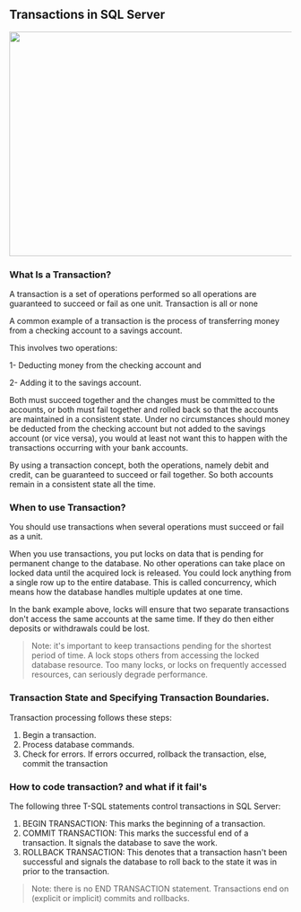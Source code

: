 ## Transactions in SQL Server 

<img src = 'https://data-flair.training/blogs/wp-content/uploads/sites/2/2018/08/What-are-the-transactions.jpg' width=1000px height=400px>

### What Is a Transaction? 
A transaction is a set of operations performed so all operations are guaranteed to succeed or fail as one unit.
Transaction is all or none
 
A common example of a transaction is the process of transferring money from a checking account to a savings account.
 
This involves two operations:

1- Deducting money from the checking account and
 
2- Adding it to the savings account.

Both must succeed together and the changes must be committed to the accounts, or both must fail together and rolled back so that the accounts are maintained in a consistent state. Under no circumstances should money be deducted from the checking account but not added to the savings account (or vice versa), you would at least not want this to happen with the transactions occurring with your bank accounts.
 
By using a transaction concept, both the operations, namely debit and credit, can be guaranteed to succeed or fail together. So both accounts remain in a consistent state all the time.

### When to use Transaction?
You should use transactions when several operations must succeed or fail as a unit.

When you use transactions, you put locks on data that is pending for permanent change to the database. No other operations can take place on locked data until the acquired lock is released. You could lock anything from a single row up to the entire database. This is called concurrency, which means how the database handles multiple updates at one time.
 
In the bank example above, locks will ensure that two separate transactions don't access the same accounts at the same time. If they do then either deposits or withdrawals could be lost.

>Note: it's important to keep transactions pending for the shortest period of time. A lock stops others from accessing the locked database resource. Too many locks, or locks on frequently accessed resources, can seriously degrade performance.
 

### Transaction State and Specifying Transaction Boundaries.
Transaction processing follows these steps:
1. Begin a transaction.
2. Process database commands.
3. Check for errors. 
   If errors occurred, 
       rollback the transaction, 
   else, 
       commit the transaction


### How to code transaction? and what if it fail's

The following three T-SQL statements control transactions in SQL Server:
1. BEGIN TRANSACTION: This marks the beginning of a transaction.
2. COMMIT TRANSACTION: This marks the successful end of a transaction. It signals the database to save the work.
3. ROLLBACK TRANSACTION: This denotes that a transaction hasn't been successful and signals the database to roll back to the state it was in prior to the transaction.

>Note: there is no END TRANSACTION statement. Transactions end on (explicit or implicit) commits and rollbacks.
